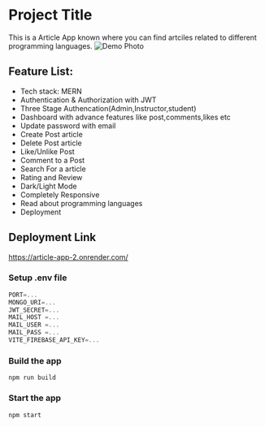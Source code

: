 # Project Title

This is a Article App known where you can find artciles related to different programming languages.
![Demo Photo](https://i.ibb.co/6XSbNCd/Screenshot-2024-05-04-210715.png)
## Feature List:

- Tech stack: MERN
- Authentication & Authorization with JWT
- Three Stage Authencation(Admin,Instructor,student)
- Dashboard with advance features like post,comments,likes etc
- Update password with email
- Create Post article
- Delete Post article
- Like/Unlike Post
- Comment to a Post
- Search For a article
- Rating and Review
- Dark/Light Mode
- Completely Responsive
- Read about programming languages
- Deployment


## Deployment Link
https://article-app-2.onrender.com/



### Setup .env file

```js
PORT=...
MONGO_URI=...
JWT_SECRET=...
MAIL_HOST =...
MAIL_USER =...
MAIL_PASS =... 
VITE_FIREBASE_API_KEY=...
```

### Build the app

```shell
npm run build
```

### Start the app

```shell
npm start
```
